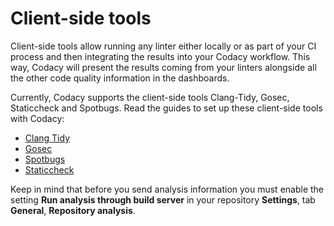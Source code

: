 # Client-side tools

Client-side tools allow running any linter either locally or as part of your CI process and then integrating the results into your Codacy workflow. This way, Codacy will present the results coming from your linters alongside all the other code quality information in the dashboards.

Currently, Codacy supports the client-side tools Clang-Tidy, Gosec, Staticcheck and Spotbugs. Read the guides to set up these client-side tools with Codacy:

-   [Clang Tidy](https://github.com/codacy/codacy-clang-tidy#usage)
-   [Gosec](https://github.com/codacy/codacy-gosec#usage)
-   [Spotbugs](run-spotbugs.md)
-   [Staticcheck](https://github.com/codacy/codacy-staticcheck#usage)

Keep in mind that before you send analysis information you must enable the setting **Run analysis through build server** in your repository **Settings**, tab **General**, **Repository analysis**.
